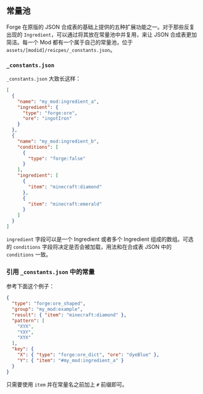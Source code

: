 ## 常量池

Forge 在原版的 JSON 合成表的基础上提供的五种扩展功能之一。对于那些反复出现的 `Ingredient`，可以通过将其放在常量池中并复用，来让 JSON 合成表更加简洁。每一个 Mod 都有一个属于自己的常量池，位于 `assets/[modid]/reicpes/_constants.json`。

### `_constants.json`

`_constants.json` 大致长这样：

```json
[
  {
    "name": "my_mod:ingredient_a",
    "ingredient": {
      "type": "forge:ore",
      "ore": "ingotIron"
    }
  },
  {
    "name": "my_mod:ingredient_b",
    "conditions": [
      {
        "type": "forge:false"
      }
    ],
    "ingredient": [
      {
        "item": "minecraft:diamond"
      },
      {
        "item": "minecraft:emerald"
      }
    ]
  }
]
```

`ingredient` 字段可以是一个 Ingredient 或者多个 Ingredient 组成的数组。可选的 `conditions` 字段将决定是否会被加载，用法和在合成表 JSON 中的 `conditions` 一致。

### 引用 `_constants.json` 中的常量

参考下面这个例子：

```json
{
  "type": "forge:ore_shaped",
  "group": "my_mod:example",
  "result": { "item": "minecraft:diamond" },
  "pattern": [
    "XYX",
    "YXY",
    "XYX"
  ],
  "key": {
    "X": { "type": "forge:ore_dict", "ore": "dyeBlue" },
    "Y": { "item": "#my_mod:ingredient_a" }
  }
}
```

只需要使用 `item` 并在常量名之前加上 `#` 前缀即可。
